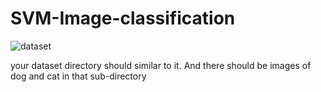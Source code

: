 # SVM-Image-classification
![dataset](https://user-images.githubusercontent.com/113785666/193416220-7989674e-448a-41cc-96d4-a7052621a211.PNG)

your dataset directory should similar to it. And there should be images of dog and cat in that sub-directory
